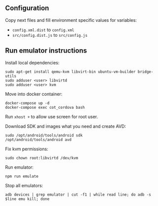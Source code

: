 ## Configuration

Copy next files and fill environment specific values for variables:
* `config.xml.dist` to `config.xml` 
* `src/config.dist.js` to `src/config.js`

## Run emulator instructions

Install local dependencies:
```
sudo apt-get install qemu-kvm libvirt-bin ubuntu-vm-builder bridge-utils
sudo adduser <user> libvirtd
sudo adduser <user> kvm
```

Move into docker container:
```
docker-compose up -d
docker-compose exec cot_cordova bash
```

Run `xhost +` to allow use screen for root user.

Download SDK and images what you need and create AVD:
```
sudo /opt/android/tools/android sdk
/opt/android/tools/android avd
```

Fix kvm permissions:
```
sudo chown root:libvirtd /dev/kvm
```

Run emulator:
```
npm run emulate
```

Stop all emulators:
```
adb devices | grep emulator | cut -f1 | while read line; do adb -s $line emu kill; done
```
